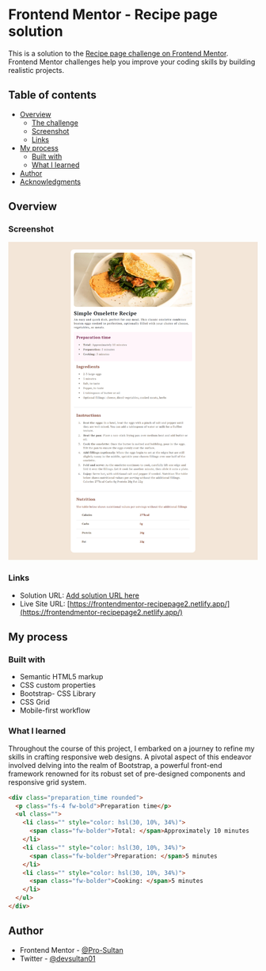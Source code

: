 # Frontend Mentor - Recipe page solution

This is a solution to the [Recipe page challenge on Frontend Mentor](https://www.frontendmentor.io/challenges/recipe-page-KiTsR8QQKm). Frontend Mentor challenges help you improve your coding skills by building realistic projects.

## Table of contents

- [Overview](#overview)
  - [The challenge](#the-challenge)
  - [Screenshot](#screenshot)
  - [Links](#links)
- [My process](#my-process)
  - [Built with](#built-with)
  - [What I learned](#what-i-learned)
- [Author](#author)
- [Acknowledgments](#acknowledgments)

## Overview

### Screenshot

![Screenshot](./Screenshot/Screenshot.png)

### Links

- Solution URL: [Add solution URL here](https://your-solution-url.com)
- Live Site URL: [https://frontendmentor-recipepage2.netlify.app/](https://frontendmentor-recipepage2.netlify.app/)

## My process

### Built with

- Semantic HTML5 markup
- CSS custom properties
- Bootstrap- CSS Library
- CSS Grid
- Mobile-first workflow

### What I learned

Throughout the course of this project, I embarked on a journey to refine my skills in crafting responsive web designs. A pivotal aspect of this endeavor involved delving into the realm of Bootstrap, a powerful front-end framework renowned for its robust set of pre-designed components and responsive grid system.

```html
<div class="preparation_time rounded">
  <p class="fs-4 fw-bold">Preparation time</p>
  <ul class="">
    <li class="" style="color: hsl(30, 10%, 34%)">
      <span class="fw-bolder">Total: </span>Approximately 10 minutes
    </li>
    <li class="" style="color: hsl(30, 10%, 34%)">
      <span class="fw-bolder">Preparation: </span>5 minutes
    </li>
    <li class="" style="color: hsl(30, 10%, 34%)">
      <span class="fw-bolder">Cooking: </span>5 minutes
    </li>
  </ul>
</div>
```


## Author

- Frontend Mentor - [@Pro-Sultan](https://www.frontendmentor.io/profile/Pro-Sultan)
- Twitter - [@devsultan01](https://www.twitter.com/devsultan01)

